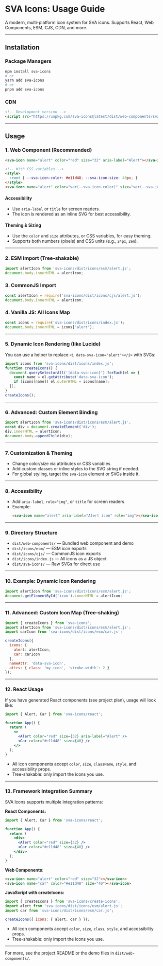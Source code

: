 # SVA Icons: Usage Guide

A modern, multi-platform icon system for SVA icons. Supports React, Web Components, ESM, CJS, CDN, and more.

---

## Installation

### Package Managers

```sh
npm install sva-icons
# or
yarn add sva-icons
# or
pnpm add sva-icons
```

### CDN

```html
<!-- Development version -->
<script src="https://unpkg.com/sva-icons@latest/dist/web-components/sva-icon.umd.js"></script>
```

---

## Usage

### 1. Web Component (Recommended)

```html
<sva-icon name="alert" color="red" size="32" aria-label="Alert"></sva-icon>

<!-- With CSS variables -->
<style>
  :root { --sva-icon-color: #e11d48; --sva-icon-size: 40px; }
</style>
<sva-icon name="alert" color="var(--sva-icon-color)" size="var(--sva-icon-size)" aria-label="Alert"></sva-icon>
```

#### Accessibility
- Use `aria-label` or `title` for screen readers.
- The icon is rendered as an inline SVG for best accessibility.

#### Theming & Sizing
- Use the `color` and `size` attributes, or CSS variables, for easy theming.
- Supports both numbers (pixels) and CSS units (e.g., `24px`, `2em`).

---

### 2. ESM Import (Tree-shakable)

```js
import alertIcon from 'sva-icons/dist/icons/esm/alert.js';
document.body.innerHTML = alertIcon;
```

### 3. CommonJS Import

```js
const alertIcon = require('sva-icons/dist/icons/cjs/alert.js');
document.body.innerHTML = alertIcon;
```

### 4. Vanilla JS: All Icons Map

```js
const icons = require('sva-icons/dist/icons/index.js');
document.body.innerHTML = icons['alert'];
```

---

### 5. Dynamic Icon Rendering (like Lucide)

You can use a helper to replace `<i data-sva-icon="alert"></i>` with SVGs:

```js
import icons from 'sva-icons/dist/icons/index.js';
function createIcons() {
  document.querySelectorAll('[data-sva-icon]').forEach(el => {
    const name = el.getAttribute('data-sva-icon');
    if (icons[name]) el.outerHTML = icons[name];
  });
}
createIcons();
```

---

### 6. Advanced: Custom Element Binding

```js
import alertIcon from 'sva-icons/dist/icons/esm/alert.js';
const div = document.createElement('div');
div.innerHTML = alertIcon;
document.body.appendChild(div);
```

---

### 7. Customization & Theming
- Change color/size via attributes or CSS variables.
- Add custom classes or inline styles to the SVG string if needed.
- For global styling, target the `sva-icon` element or SVGs inside it.

---

### 8. Accessibility
- Add `aria-label`, `role="img"`, or `title` for screen readers.
- Example:
  ```html
  <sva-icon name="alert" aria-label="Alert icon" role="img"></sva-icon>
  ```

---

### 9. Directory Structure
- `dist/web-components/` — Bundled web component and demo
- `dist/icons/esm/` — ESM icon exports
- `dist/icons/cjs/` — CommonJS icon exports
- `dist/icons/index.js` — All icons as a JS object
- `dist/sva-icons/` — Raw SVGs for direct use

---

### 10. Example: Dynamic Icon Rendering

```js
import alertIcon from 'sva-icons/dist/icons/esm/alert.js';
document.getElementById('icon').innerHTML = alertIcon;
```

---

### 11. Advanced: Custom Icon Map (Tree-shaking)

```js
import { createIcons } from 'sva-icons';
import alertIcon from 'sva-icons/dist/icons/esm/alert.js';
import carIcon from 'sva-icons/dist/icons/esm/car.js';

createIcons({
  icons: {
    alert: alertIcon,
    car: carIcon
  },
  nameAttr: 'data-sva-icon',
  attrs: { class: 'my-icon', 'stroke-width': 2 }
});
```

---

### 12. React Usage

If you have generated React components (see project plan), usage will look like:

```jsx
import { Alert, Car } from 'sva-icons/react';

function App() {
  return (
    <>
      <Alert color="red" size={32} aria-label="Alert" />
      <Car color="#e11d48" size={40} />
    </>
  );
}
```

- All icon components accept `color`, `size`, `className`, `style`, and accessibility props.
- Tree-shakable: only import the icons you use.

---

### 13. Framework Integration Summary

SVA Icons supports multiple integration patterns:

**React Components:**
```jsx
import { Alert, Car } from 'sva-icons/react';

function App() {
  return (
    <div>
      <Alert color="red" size={32} />
      <Car color="#e11d48" size={40} />
    </div>
  );
}
```

**Web Components:**
```html
<sva-icon name="alert" color="red" size="32"></sva-icon>
<sva-icon name="car" color="#e11d48" size="40"></sva-icon>
```

**JavaScript with createIcons:**
```javascript
import { createIcons } from 'sva-icons/create-icons';
import alert from 'sva-icons/dist/icons/esm/alert.js';
import car from 'sva-icons/dist/icons/esm/car.js';

createIcons({ icons: { alert, car } });
```

- All icon components accept `color`, `size`, `class`, `style`, and accessibility props.
- Tree-shakable: only import the icons you use.

---

For more, see the project README or the demo files in `dist/web-components/`.
